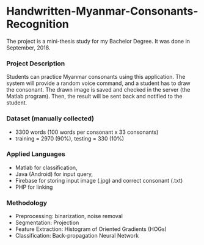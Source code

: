 # Handwritten-Myanmar-Consonants-Recognition

The project is a mini-thesis study for my Bachelor Degree. 
It was done in September, 2018.

### Project Description
Students can practice Myanmar consonants using this application. The system will provide a random voice command, and a student has to draw the consonant. The drawn image is saved and checked in the server (the Matlab program). Then, the result will be sent back and notified to the student. 

### Dataset (manually collected)
- 3300 words (100 words per consonant x 33 consonants)
- training = 2970 (90%), testing = 330 (10%)

### Applied Languages
- Matlab for classification, 
- Java (Android) for input query, 
- Firebase for storing input image (.jpg) and correct consonant (.txt)
- PHP for linking 

### Methodology
- Preprocessing: binarization, noise removal
- Segmentation: Projection
- Feature Extraction: Histogram of Oriented Gradients (HOGs)
- Classification: Back-propagation Neural Network
